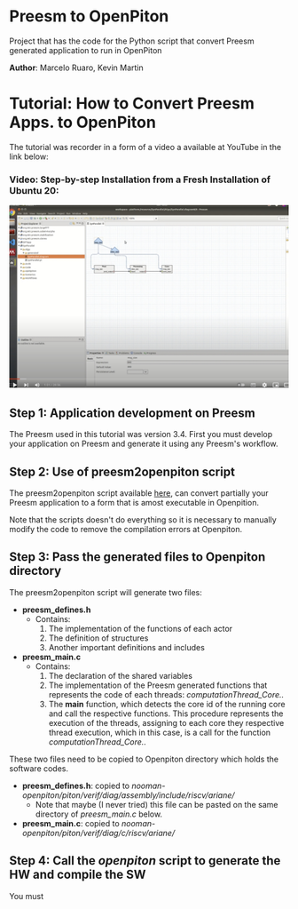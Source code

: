 # Preesm to OpenPiton
Project that has the code for the Python script that convert Preesm generated application to run in OpenPiton

**Author**: Marcelo Ruaro, Kevin Martin


# Tutorial: How to Convert Preesm Apps. to OpenPiton

The tutorial was recorder in a form of a video a available at YouTube in the link below:

### **Video**: Step-by-step Installation from a Fresh Installation of Ubuntu 20: 
[![IMAGE ALT TEXT HERE](git_utils/image_video_tutorial.jpeg)](https://youtu.be/mmB-RKY-_Js) 

## Step 1: Application development on Preesm
The Preesm used in this tutorial was version 3.4. First you must develop your application on Preesm and generate it using any Preesm's workflow.

## Step 2: Use of preesm2openpiton script
The preesm2openpiton script available [here](https://github.com/Nooman-LabSTICC/nooman-openpiton/blob/master/bin/preesm2openpiton), can convert partially your Preesm application to a form that is amost executable in Openpition.

Note that the scripts doesn't do everything so it is necessary to manually modify the code to remove the compilation errors at Openpiton.

## Step 3: Pass the generated files to Openpiton directory

The preesm2openpiton script will generate two files:
* **preesm_defines.h**
  * Contains:
    1. The implementation of the functions of each actor
    2. The definition of structures
    3. Another important definitions and includes
* **preesm_main.c**
  * Contains:
    1. The declaration of the shared variables
    2. The implementation of the Preesm generated functions that represents the code of each threads: *computationThread_Core..*
    3. The **main** function, which detects the core id of the running core and call the respective functions. This procedure represents the execution of the threads, assigning to each core they respective thread execution, which in this case, is a call for the function *computationThread_Core..*

These two files need to be copied to Openpiton directory which holds the software codes.
* **preesm_defines.h**: copied to *nooman-openpiton/piton/verif/diag/assembly/include/riscv/ariane/*
  * Note that maybe (I never tried) this file can be pasted on the same directory of *preesm_main.c* below.
* **preesm_main.c**: copied to *nooman-openpiton/piton/verif/diag/c/riscv/ariane/*

## Step 4: Call the *openpiton* script to generate the HW and compile the SW

You must 

